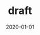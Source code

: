 ---
title: draft
date: 2020-01-01
updated:
slug: 
categories: 
tag:
copyright: true
comment: true
---